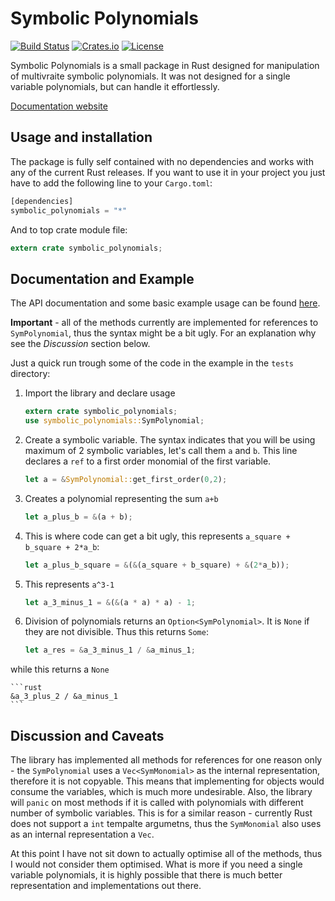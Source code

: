 # Symbolic Polynomials
[![Build Status](https://travis-ci.org/Botev/symbolic_polynomials.svg?branch=master)](https://travis-ci.org/Botev/symbolic_polynomials) 
[![Crates.io](https://img.shields.io/crates/v/symbolic_polynomials.svg)](https://crates.io/crates/symbolic_polynomials)
[![License](http://img.shields.io/:license-GPLv3+-blue.svg)](https://github.com/Botev/symbolic_polynomials/blob/master/LICENSE)

Symbolic Polynomials is a small package in Rust designed for manipulation of multivraite symbolic polynomials. It was not designed for a single variable polynomials, but can handle it effortlessly. 

[Documentation website](http://botev.github.io/symbolic_polynomials/)

## Usage and installation

The package is fully self contained with no dependencies and works with any of the current Rust releases. If you want to use it in your project you just have to add the following line to your `Cargo.toml`:
```rust
[dependencies]
symbolic_polynomials = "*"
```
And to top crate module file:
```rust
extern crate symbolic_polynomials;
```

## Documentation and Example

The API documentation and some basic example usage can be found [here](http://botev.github.io/symbolic_polynomials/). 

**Important** - all of the methods currently are implemented for references to `SymPolynomial`, thus the syntax might be a bit ugly. For an explanation why see the *Discussion* section below.

Just a quick run trough some of the code in the example in the `tests` directory:

1.  Import the library and declare usage 
    
    ```rust
    extern crate symbolic_polynomials;
    use symbolic_polynomials::SymPolynomial;
    ```
2.  Create a symbolic variable. The syntax indicates that you will be using maximum of 2 symbolic variables, let's call them `a` and `b`. This line declares a `ref` to a first order monomial of the first variable.
    
    ```rust
    let a = &SymPolynomial::get_first_order(0,2);
    ```

3. Creates a polynomial representing the sum `a+b`
    
    ```rust
    let a_plus_b = &(a + b);
    ```
4. This is where code can get a bit ugly, this represents `a_square + b_square + 2*a_b`:

    ```rust
    let a_plus_b_square = &(&(a_square + b_square) + &(2*a_b));
    ```
5. This represents `a^3-1`

    ```rust
    let a_3_minus_1 = &(&(a * a) * a) - 1;
    ```
6. Division of polynomials returns an `Option<SymPolynomial>`. It is `None` if they are not divisible. Thus this returns `Some`:

    ```rust
    let a_res = &a_3_minus_1 / &a_minus_1;
    ```
while this returns a `None`

    ```rust
    &a_3_plus_2 / &a_minus_1
    ```

## Discussion and Caveats
The library has implemented all methods for references for one reason only - the `SymPolynomial` uses a  `Vec<SymMonomial>` as the internal representation, therefore it is not copyable. This means that implementing for objects would consume the variables, which is much more undesirable. Also, the library will `panic` on most methods if it is called with polynomials with different number of symbolic variables. This is for a similar reason - currently Rust does not support a `int` tempalte argumetns, thus the `SymMonomial` also uses as an internal representation a `Vec`. 

At this point I have not sit down to actually optimise all of the methods, thus I would not consider them optimised. What is more if you need a single variable polynomials, it is highly possible that there is much better representation and implementations out there.

